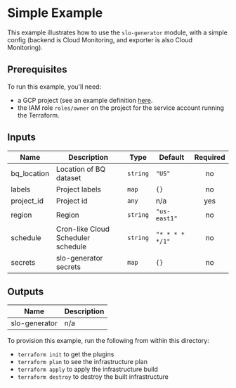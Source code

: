 # Simple Example

This example illustrates how to use the `slo-generator` module, with a simple 
config (backend is Cloud Monitoring, and exporter is also Cloud Monitoring).

## Prerequisites

To run this example, you'll need:

- a GCP project (see an example definition [here](../../test/setup/main.tf).
- the IAM role `roles/owner` on the project for the service account running the Terraform.


<!-- BEGINNING OF PRE-COMMIT-TERRAFORM DOCS HOOK -->
## Inputs

| Name         | Description                        | Type     | Default         | Required |
| ------------ | ---------------------------------- | -------- | --------------- | :------: |
| bq\_location | Location of BQ dataset             | `string` | `"US"`          |    no    |
| labels       | Project labels                     | `map`    | `{}`            |    no    |
| project\_id  | Project id                         | `any`    | n/a             |   yes    |
| region       | Region                             | `string` | `"us-east1"`    |    no    |
| schedule     | Cron-like Cloud Scheduler schedule | `string` | `"* * * * */1"` |    no    |
| secrets      | slo-generator secrets              | `map`    | `{}`            |    no    |

## Outputs

| Name          | Description |
| ------------- | ----------- |
| slo-generator | n/a         |

<!-- END OF PRE-COMMIT-TERRAFORM DOCS HOOK -->

To provision this example, run the following from within this directory:
- `terraform init` to get the plugins
- `terraform plan` to see the infrastructure plan
- `terraform apply` to apply the infrastructure build
- `terraform destroy` to destroy the built infrastructure
